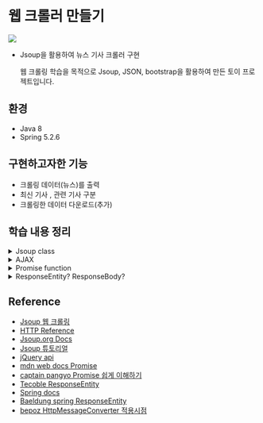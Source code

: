 # 웹 크롤러 만들기

<img src="https://user-images.githubusercontent.com/65080004/158995227-ca963f3b-69b8-4674-9aad-ff2d70b52dc0.png"></img>

- Jsoup을 활용하여 뉴스 기사 크롤러 구현

  웹 크롤링 학습을 목적으로 Jsoup, JSON, bootstrap을 활용하여 만든 토이 프로젝트입니다.

## 환경

- Java 8
- Spring 5.2.6

## 구현하고자한 기능

- 크롤링 데이터(뉴스)를 출력
- 최신 기사 , 관련 기사  구분
- 크롤링한 데이터 다운로드(추가)

## 학습 내용 정리

<details>
<summary>Jsoup class</summary>

- method  
  - public static Connection connect(String url)    
    정의된 요청 URL을 사용하여 새 연결을 만듦  
    웹 URL(http 및 https 프로토콜)만 지원  
  
- Connection Interface  
  - Connection header(String name, String value)  
    요청 헤더 설정  
    
    > 헤더 속성  
    - 참고  
       - ;q= (인자 가중치) : 표현된 선호도 순서로 배치  
         기본 값 1(인자가중치 표현이 없을 경우), 소수점 이하 3자리까지 나타냄, 높은 값 우선  
         [인자 가중치 참고](https://developer.mozilla.org/en-US/docs/Glossary/Quality_values)  
       - Content negotiation : 동일한 URI에서 리소스의 서로 다른 버전을 서브하기 위해 사용되는 메커니즘  
         요청을 받은 서버 측에서 콘텐츠 협상을 통해 header 값에 저장된 요청을 읽어 클라이언트에게 반환  
         [Content negotiation 참고](https://developer.mozilla.org/ko/docs/Web/HTTP/Content_negotiation)  
  
    - Accept : 클라이언트가 이해 할 수 있는 콘텐츠 유형(MIME 유형 Ex> image/jpg)을 나타냄  
      [Accept 기본값 참고](https://developer.mozilla.org/en-US/docs/Web/HTTP/Content_negotiation/List_of_default_Accept_values)   
    - Accept-Encoding : 클라이언트가 이해 할 수 있는 컨텐츠 인코딩이 무엇인지 나타냄  
      ```
      gzip  
      32비트 CRC와 함께 Lempel-Ziv coding (LZ77)를 사용하는 압축 포맷  
      
      deflate
      deflate 압축 알고리즘과 함께 zlib 구조를 사용하는 압축 포맷
      ```
    - Accept-language : 어떤 언어를 클라이언트가 이해할 수 있는지, 그리고 지역 설정 중 어떤 것이 더 선호되는지를 알려줌 
      ```
      표기 형식
      
      language
      Ex> en 
  
      language-locale
      Ex> en-US 
      ```
      [ISO Language Code 참고](http://www.lingoes.net/en/translator/langcode.htm)  
    - connection : 현재의 전송이 완료된 후 네트워크 접속을 유지할지 말지를 제어  
      기본값 : close  
      keep-alive 설정시 연결이 지속되고, 동일 서버에 대한 후속 요청이 가능해짐  
    - get : GET 요청을 실행하고 결과를 파싱(return Document)  
    
  - Connection timeout(int millis)  
    시간 초과 범위를 설정할 수 있음  
    기본 값 : 30초(30000 millis)   
    타임아웃 발생시 SocketTimeoutException 발생  
  - Connection userAgent(String userAgent)  
    요청 헤더에 사용자 에이전트 정보 설정  
    String userAgent - 서버와 네트워크 피어가 요청한 사용자 에이전트의 정보(어플리케이션, 운영 체제, 버전 등)를 식별할 수 있도록 하는 특성 문자열  
    [user-Agent 참고](https://developer.mozilla.org/en-US/docs/Web/HTTP/Headers/User-Agent)    
  - Connection ignoreContentType(boolean ignoreContentType)  
    요청에 따른 응답을 파싱할때 document content-type 무시  
    기본값 : false  
    인식할 수 없는 content-type은 IOException을 발생시킬 수 있음  
</details>
<details>
<summary>AJAX</summary>

 - AJAX : 비동기 자바스크립트와 XML(Asynchronous JavaScript And XML)  
   `서버와의 통신을 위해 XMLHttpRequest 객체를 사용하는 것`  
   
   - XMLHttpRequest : 서버와 상호작용하기 위해 사용되는 객체  
     전체 페이지의 새로고침 없이도 URL 로부터 데이터를 받을 수 있음  
     모든 종류의 데이터를 받을 수 있고, HTTP 이외의 프로토콜도 지원(file, ftp 포함)    
     [XMLHttpRequest 참고](https://developer.mozilla.org/ko/docs/Web/API/XMLHttpRequest)  
   - AJAX 특징  
     ```
     페이지 전체를 리프레쉬 하지 않아도 수행 가능 -> `비동기성` 
     ```
   - 위와 같은 특징을 이용하여 백그라운드 영역에서 서버와 통신하여 받아온 결과를 웹 페이지 일부분에 표시 가능  
   - 동작원리  
     <img src="http://www.tcpschool.com/lectures/img_ajax_ajax_application.png"></img>  
     [출처 - TCP School](http://www.tcpschool.com/ajax/ajax_intro_works)  
   - Property
     |key|설명|
     |:-:|:-:|
     |type|Http 요청 방식 [Get, post]|
     |url|Http 요청이 전송되는 URL이 포함된 문자열|
     |data|서버로 보낼 데이터|
     |success|Http 요청 성공시 호출되는 함수|
     |error|Http 요청 실패시 호출되는 함수|
     |dataType|서버 응답시 예상되는 데이터타입|
     |contentType|서버에 데이터를 보낼 때 사용할 콘텐츠 유형|
     |xhr|XMLHttpRequest 객체 생성을 위한 콜백|
     |xhrFields|XHR 객체에 설정할 fieldName:fieldValue 형식으로 이루어진 값|
     
     [jQuery.ajax() 참고](https://api.jquery.com/jquery.ajax/)    
</details>
<details>
<summary>Promise function</summary>

 - Promise : 자바스크립트 비동기 처리에 사용되는 객체  
   비동기 연산이 종료 된 이후 결과 값과 실패 사유를 처리할 수 있음 즉, 동기 메서드 처럼 값을 반환 할 수 있다는 것  
   단, 결과를 반환하는 것이 아니고 미래의 어떤 시점에 결과를 제공하겠다는 `약속(프로미스) 반환`  
   
   참고! 비동기 처리? `특정 코드의 실행이 완료될 때까지 기다리지 않고 다음 코드를 먼저 수행하는 자바스크립트의 특성`  
   
   - 상태(Producer - 함수를 선언한다)  
     - 대기(pending) : 초기 - 비동기 처리 로직이 아직 완료되지 않은 상태  
       ```javascript
       // 예시
       new Promise();
    
       // new Promise() 호출시 콜백 함수 선언 가능하며, 인자는 resolve, reject
       new Promise(function(resolve, reject) {
         // ...
       });
       ```
   	 - 이행(fulfilled) : 연산 성공(resolve) - 비동기 처리가 완료되어 프로미스가 결과 값을 반환해준 상태  
       ```javascript
       // 예시
       new Promise(function(resolve, reject) {
         resolve();
       });
       ```
     - 거부(reject) : 실패(오류발생) - 비동기 처리가 실패하거나 오류가 발생한 상태  
       ```javascript
       // 예시
       new Promise(function(resolve, reject) {
         reject();
       });
       ```
   - Consumer - 함수를 사용한다  
     - then : Promise의 resolve or reject 된 결과를 리턴  
       ```javascript
       // 예시
       function getData() {
         return new Promise(function(resolve, reject) {
           var data = 100;
           resolve(data);
         });
       }

       // resolve()의 결과 값 data를 resolvedData로 받음
       getData().then(function(resolvedData) {
         console.log(resolvedData); // 100
       });
       ```
     - catch : 에러 핸들링  
       ```javascript
       // 예시
       function getData() {
         return new Promise(function(resolve, reject) {
           reject(new Error("Request is failed"));
         });
       }

       // reject()의 결과 값 Error를 err에 받음
       getData().then().catch(function(err) {
         console.log(err); // Error: Request is failed
       });
       ```
     - finally : 성공 실패 상관없이 마지막에 호출
    
   - 처리 흐름  
     <img src="https://developer.mozilla.org/en-US/docs/Web/JavaScript/Reference/Global_Objects/Promise/promises.png"></img>  
     [출처 - mdn web docs](https://developer.mozilla.org/ko/docs/Web/JavaScript/Reference/Global_Objects/Promise)  
</details>
<details>
<summary>ResponseEntity? ResponseBody?</summary>
  
 - HTTP : HyperText Transfer Protocol, 클라이언트와 서버의 `요청과 응답을 처리하기 위한 규약`  
   - HTTP 요청 요소  
     1. Start Line : method, URL, version 으로 구성, 서버에서 요청을 받아들이는 첫 줄  
     2. Headers : 요청에 대한 접속 운영체제, 브라우저, 인증 정보와 같은 부가적인 정보  
     3. Body : 요청에 관련된 json, html과 같은 구체적인 내용  
   - HTTP 응답 요소
     1. Status Line : HTTP 버전과 함께 헤딩 요청에 대한 처리 상태(StatusCode)를 나타냄  
     2. Headers : 응답에 대한 접속 운영체제, 브라우저, 인증 정보와 같은 부가적인 정보    
     3. Body : 응답에 관련된 json, html과 같은 구체적인 내용  
  
 - HTTP Response를 만드는 방법  
   1. @ResponseBody  
      - 반환된 객체가 HttpMessageConverter를 통해 JSON으로 직렬화 되고 `HttpResponse 객체`(body)로 다시 전달됨(바인딩)을 알려줌  
      - 자바 객체를 HTTP 응답 본문의 객체로 변환하여 클라이언트로 전송  
      - 사용시 별도의 뷰를 제공하지 않고, 데이터만 전송  
      - 장점
        ```
        Annotation 추가만으로 간단하게 처리 가능

        @RestController Annotation 사용시 @ResponseBody Annotation 생략 가능
        ```
      - 단점
        ```
        Header에 대해 유연한 설정을 할 수 없음

        Status도 메서드 밖에서 Annotation을 사용하여 따로 설정해야함 Ex)@ResponseStatus
        ```
   2. ResponseEntity 
      - 전체 HTTP 응답(상태 코드, 헤더 및 본문)을 나타내며, 이를 사용하여 HTTP 응답을 완전하게 구성 가능
      - 응답으로 변환될 정보를 모두 담은 요소들을 객체로 만들어서 반환  
      - HttpMessageConverter를 통해 JSON으로 직렬화 되고, 응답이 되는 본문을 처리 한 뒤, StatusCode를 전달  
      - Builder 활용 권장 - 상태 코드 작성시 잘못된 코드를 넣게 될 수 있으므로..  
      - 구조
        ```java
        //HttpEntity 선언 구조
        public class HttpEntity<T> {
            public static final HttpEntity<?> EMPTY = new HttpEntity<>();
            
            private final HttpHeaders headers;

            @Nullable
            private final T body; 
        }

        //ResponseEntity 선언 구조 - HttpEntity를 상속하여 구현되어 headers, body, status 값을 모두 가질 수 있음
        public class ResponseEntity extends HttpEntity {
          private final Object status;
        }
        ```
</details>  
  
## Reference  
- [Jsoup 웹 크롤링](https://learntutorials.net/ko/jsoup/topic/319/jsoup%EB%A1%9C-%EC%9B%B9-%ED%81%AC%EB%A1%A4%EB%A7%81)  
- [HTTP Reference](https://developer.mozilla.org/en-US/docs/Web/HTTP#reference)  
- [Jsoup.org Docs](https://jsoup.org/apidocs/org/jsoup/Jsoup.html#connect(java.lang.String))  
- [Jsoup 튜토리얼](https://www.javacodeexamples.com/jsoup-tutorial-with-examples/1628)  
- [jQuery api](https://api.jquery.com/)  
- [mdn web docs Promise](https://developer.mozilla.org/ko/docs/Web/JavaScript/Reference/Global_Objects/Promise)  
- [captain pangyo Promise 쉽게 이해하기](https://joshua1988.github.io/web-development/javascript/promise-for-beginners/)   
- [Tecoble ResponseEntity](https://tecoble.techcourse.co.kr/post/2021-05-10-response-entity/)    
- [Spring docs](https://docs.spring.io/spring-framework/docs/current/javadoc-api/org/springframework/http/ResponseEntity.html)   
- [Baeldung spring ResponseEntity](https://www.baeldung.com/spring-response-entity)  
- [bepoz HttpMessageConverter 적용시점](https://bepoz-study-diary.tistory.com/374)  